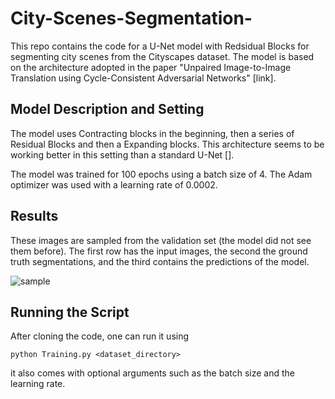 # City-Scenes-Segmentation-
This repo contains the code for a U-Net model with Redsidual Blocks for segmenting city scenes from the Cityscapes dataset. The model is based on the architecture adopted in the paper "Unpaired Image-to-Image Translation using Cycle-Consistent Adversarial Networks" [link]. 

## Model Description and Setting
The model uses Contracting blocks in the beginning, then a series of Residual Blocks and then a Expanding blocks. This architecture seems to be working better in this setting than a standard U-Net []. 

The model was trained for 100 epochs using a batch size of 4. The Adam optimizer was used with a learning rate of 0.0002.

## Results
These images are sampled from the validation set (the model did not see them before). The first row has the input images, the second the ground truth segmentations, and the third contains the predictions of the model.


![sample](https://github.com/ZakariaeBelmekki98/City-Scenes-Segmentation-/assets/110834462/cb32b082-c89a-4881-8e5f-4a5fb0a18627)

## Running the Script
After cloning the code, one can run it using 

`
python Training.py <dataset_directory> 
`

it also comes with optional arguments such as the batch size and the learning rate. 
